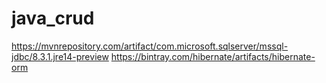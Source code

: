 # java_crud


https://mvnrepository.com/artifact/com.microsoft.sqlserver/mssql-jdbc/8.3.1.jre14-preview
https://bintray.com/hibernate/artifacts/hibernate-orm

